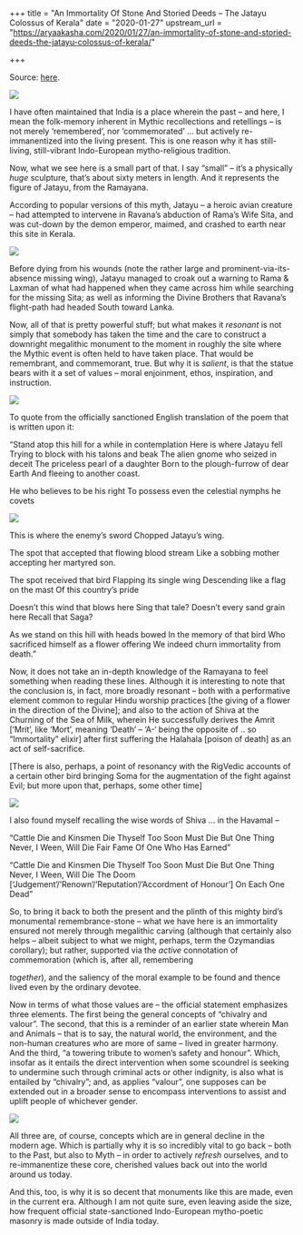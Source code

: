 +++
title = "An Immortality Of Stone And Storied Deeds – The Jatayu Colossus of Kerala"
date = "2020-01-27"
upstream_url = "https://aryaakasha.com/2020/01/27/an-immortality-of-stone-and-storied-deeds-the-jatayu-colossus-of-kerala/"

+++

Source: [here](https://aryaakasha.com/2020/01/27/an-immortality-of-stone-and-storied-deeds-the-jatayu-colossus-of-kerala/).

![](https://aryaakasha.files.wordpress.com/2020/01/jadayuppara_2.jpg?w=768)

I have often maintained that India is a place wherein the past – and here, I mean the folk-memory inherent in Mythic recollections and retellings – is not merely ‘remembered’, nor ‘commemorated’ … but actively re-immanentized into the living present. This is one reason why it has still-living, still-vibrant Indo-European mytho-religious tradition.

Now, what we see here is a small part of that. I say “small” – it’s a physically *huge* sculpture, that’s about sixty meters in length. And it represents the figure of Jatayu, from the Ramayana.

According to popular versions of this myth, Jatayu – a heroic avian creature – had attempted to intervene in Ravana’s abduction of Rama’s Wife Sita, and was cut-down by the demon emperor, maimed, and crashed to earth near this site in Kerala.

![](https://aryaakasha.files.wordpress.com/2020/01/master.jpg?w=1000)

Before dying from his wounds (note the rather large and prominent-via-its-absence missing wing), Jatayu managed to croak out a warning to Rama & Laxman of what had happened when they came across him while searching for the missing Sita; as well as informing the Divine Brothers that Ravana’s flight-path had headed South toward Lanka.

Now, all of that is pretty powerful stuff; but what makes it *resonant* is not simply that somebody has taken the time and the care to construct a downright megalithic monument to the moment in roughly the site where the Mythic event is often held to have taken place. That would be remembrant, and commemorant, true. But why it is *salient*, is that the statue bears with it a set of values – moral enjoinment, ethos, inspiration, and instruction.

![](https://aryaakasha.files.wordpress.com/2020/01/travel-jatayu.869x568.jpg?w=868)

To quote from the officially sanctioned English translation of the poem that is written upon it:

“Stand atop this hill for a while in contemplation Here is where Jatayu fell Trying to block with his talons and beak The alien gnome who seized in deceit The priceless pearl of a daughter Born to the plough-furrow of dear Earth And fleeing to another coast.

He who believes to be his right To possess even the celestial nymphs he covets

![](https://aryaakasha.files.wordpress.com/2020/01/0dec3831f8a301d4a2bf60ee903a920b.jpg?w=650)

This is where the enemy’s sword Chopped Jatayu’s wing.

The spot that accepted that flowing blood stream Like a sobbing mother accepting her martyred son.

The spot received that bird Flapping its single wing Descending like a flag on the mast Of this country’s pride

Doesn’t this wind that blows here Sing that tale? Doesn’t every sand grain here Recall that Saga?

As we stand on this hill with heads bowed In the memory of that bird Who sacrificed himself as a flower offering We indeed churn immortality from death.”

Now, it does not take an in-depth knowledge of the Ramayana to feel something when reading these lines. Although it is interesting to note that the conclusion is, in fact, more broadly resonant – both with a performative element common to regular Hindu worship practices \[the giving of a flower in the direction of the Divine\]; and also to the action of Shiva at the Churning of the Sea of Milk, wherein He successfully derives the Amrit \[‘Mrit’, like ‘Mort’, meaning ‘Death’ – ‘A-‘ being the opposite of .. so “Immortality” elixir\] after first suffering the Halahala \[poison of death\] as an act of self-sacrifice.

\[There is also, perhaps, a point of resonancy with the RigVedic accounts of a certain other bird bringing Soma for the augmentation of the fight against Evil; but more upon that, perhaps, some other time\]

![](https://aryaakasha.files.wordpress.com/2020/01/e5a9161a-d3a0-11e8-9a37-2776cb441552.jpg?w=960)

I also found myself recalling the wise words of Shiva … in the Havamal –

“Cattle Die and Kinsmen Die Thyself Too Soon Must Die But One Thing Never, I Ween, Will Die Fair Fame Of One Who Has Earned”

“Cattle Die and Kinsmen Die Thyself Too Soon Must Die But One Thing Never, I Ween, Will Die The Doom \[‘Judgement’/’Renown’/’Reputation’/’Accordment of Honour’\] On Each One Dead”

So, to bring it back to both the present and the plinth of this mighty bird’s monumental remembrance-stone – what we have here is an immortality ensured not merely through megalithic carving (although that certainly also helps – albeit subject to what we might, perhaps, term the Ozymandias corollary); but rather, supported via the *active* connotation of commemoration (which is, after all, remembering

*together*), and the saliency of the moral example to be found and
thence lived even by the ordinary devotee.

Now in terms of what those values are – the official statement emphasizes three elements. The first being the general concepts of “chivalry and valour”. The second, that this is a reminder of an earlier state wherein Man and Animals – that is to say, the natural world, the environment, and the non-human creatures who are more of same – lived in greater harmony. And the third, “a towering tribute to women’s safety and honour”. Which, insofar as it entails the direct intervention when some scoundrel is seeking to undermine such through criminal acts or other indignity, is also what is entailed by “chivalry”; and, as applies “valour”, one supposes can be extended out in a broader sense to encompass interventions to assist and uplift people of whichever gender.

![](https://aryaakasha.files.wordpress.com/2020/01/worlds-largest-bird-sculpture.jpg?w=550)

All three are, of course, concepts which are in general decline in the modern age. Which is partially why it is so incredibly vital to go back – both to the Past, but also to Myth – in order to actively *refresh* ourselves, and to re-immanentize these core, cherished values back out into the world around us today.

And this, too, is why it is so decent that monuments like this are made, even in the current era. Although I am not quite sure, even leaving aside the size, how frequent official state-sanctioned Indo-European mytho-poetic masonry is made outside of India today.